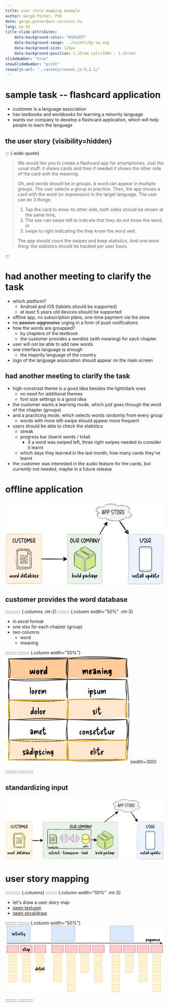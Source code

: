 ```yaml
---
title: user story mapping example
author: Gergő Pintér, PhD
date: gergo.pinter@uni-corvinus.hu
lang: en-US
title-slide-attributes:
    data-background-color: "#181d37"
    data-background-image: ../assets/by-sa.svg
    data-background-size: 125px
    data-background-position: 1.25rem calc(100% - 1.25rem)
slideNumber: "true"
showSlideNumber: "print"
revealjs-url: "../assets/reveal.js-5.2.1/"
---
```


# sample task -- flashcard application

- customer is a language association
- has textbooks and workbooks for learning a minority language
- wants our company to develop a flashcard application, which will help people to learn the language

## the user story {visibility=hidden}

::: {.wide-quote}
> We would like you to create a flashcard app for smartphones.
> Just the usual stuff: it shows cards and then if needed it shows the other side of the card with the meaning.
>
> Oh, and words should be in groups. A word can appear in multiple groups.
> The user selects a group to practice. Then, the app shows a card with the word (or expression) in the target language.
> The user can do 3 things:
>
> 1. Tap the card to show its other side, both sides should be shown at the same time,
> 2. The use can swipe left to indicate that they do not know the word, or
> 3. swipe to right indicating the they know the word well.
>
> The app should count the swipes and keep statistics.
> And one more thing: the statistics should be tracked per user basis.

:::

# had another meeting to clarify the task

- which platform?
    - Android and iOS (tablets should be supported)
    - at least 5 years old devices should be supported
- offline app, no subscription plans, one-time payment via the store
- no ~~passive-aggressive~~ urging in a form of push notifications
- how the words are groupped?
    - by chapters of the textbook
    - the customer provides a wordlist (with meaning) for each chapter
- user will not be able to add new words
- one interface language is enough
    - the majority language of the country
- logo of the language association should appear on the main screen

## had another meeting to clarify the task

- high-constrast theme is a good idea besides the light/dark ones
    - no need for additional themes
    - font size settings is a good idea
- the customer wants a learning mode, which just goes through the word of the chapter (groups)
- and a practicing mode, which selects words randomly from every group
    - words with more left-swipe should appear more frequent
- users should be able to check the statistics
    - streak
    - progress bar (learnt words / total)
        - if a word was swiped left, three right swipes needed to consider it learnt
    - which days they learned in the last month, how many cards they've learnt
- the customer was interested in the audio feature for the cards, but *currently* not needed, maybe in a future release

# offline application

![offline application, a simple case](../lectures/figures/simple_case.drawio.svg)

## customer provides the word database

:::::::::::: {.columns .mt-2}
::::::::: {.column width="50%" .mt-3}
- in excel format
- one xlsx for each chapter (group)
- two columns
    - word
    - meaning

:::::::::
::::::::: {.column width="50%"}
![](../lectures/figures/words_xlsx.drawio.svg){width=300}

:::::::::
::::::::::::

## standardizing input

![ETL (Extract Transform Load)](../lectures/figures/etl.drawio.svg)

# user story mapping

:::::::::::: {.columns}
::::::::: {.column width="50%" .mt-3}
- let's draw a user story map
- [open textusm](https://app.textusm.com/)
- [open excalidraw](https://excalidraw.com/)

:::::::::
::::::::: {.column width="50%"}
![](../lectures/figures/user_story_map.drawio.svg)

:::::::::
::::::::::::


